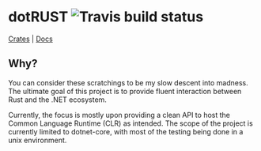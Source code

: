 # dotRUST ![Travis build status](https://travis-ci.org/gsfraley/dotRUST.svg?branch=master)

[Crates](https://crates.io/crates/dotrust) | [Docs](https://docs.rs/dotrust)


## Why?

You can consider these scratchings to be my slow descent into madness.  The ultimate goal of
this project is to provide fluent interaction between Rust and the .NET ecosystem.

Currently, the focus is mostly upon providing a clean API to host the Common Language Runtime (CLR)
as intended.  The scope of the project is currently limited to dotnet-core, with most of the
testing being done in a unix environment.